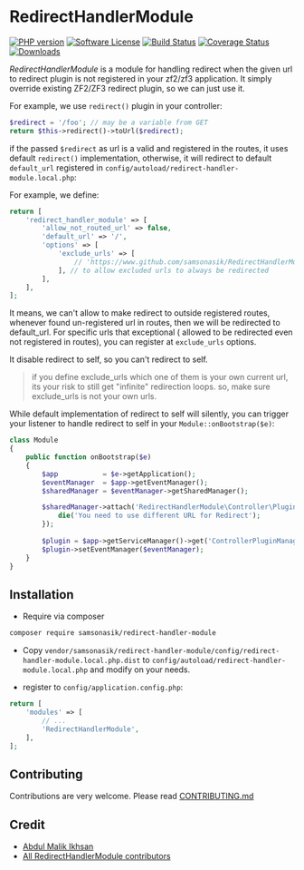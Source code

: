 RedirectHandlerModule
=====================

[![PHP version](https://badge.fury.io/ph/samsonasik%2Fredirect-handler-module.svg)](https://badge.fury.io/ph/samsonasik%2Fredirect-handler-module)
[![Software License](https://img.shields.io/badge/license-MIT-brightgreen.svg?style=flat-square)](LICENSE)
[![Build Status](https://travis-ci.org/samsonasik/RedirectHandlerModule.svg?branch=master)](https://travis-ci.org/samsonasik/RedirectHandlerModule)
[![Coverage Status](https://coveralls.io/repos/samsonasik/RedirectHandlerModule/badge.svg?branch=master)](https://coveralls.io/r/samsonasik/RedirectHandlerModule)
[![Downloads](https://img.shields.io/packagist/dt/samsonasik/redirect-handler-module.svg?style=flat-square)](https://packagist.org/packages/samsonasik/redirect-handler-module)

*RedirectHandlerModule* is a module for handling redirect when the given url to redirect plugin is not registered in your zf2/zf3 application. It simply override existing ZF2/ZF3 redirect plugin, so we can just use it.

For example, we use `redirect()` plugin in your controller:

```php
$redirect = '/foo'; // may be a variable from GET
return $this->redirect()->toUrl($redirect);
```

if the passed `$redirect` as url is a valid and registered in the routes, it uses default `redirect()` implementation, otherwise, it will redirect to default `default_url` registered in `config/autoload/redirect-handler-module.local.php`:

For example, we define:

```php
return [
    'redirect_handler_module' => [
        'allow_not_routed_url' => false,
        'default_url' => '/',
        'options' => [
            'exclude_urls' => [
                // 'https://www.github.com/samsonasik/RedirectHandlerModule',
            ], // to allow excluded urls to always be redirected
        ],
    ],
];
```

It means, we can't allow to make redirect to outside registered routes, whenever found un-registered url in routes, then we will be redirected to default_url. For specific urls that exceptional ( allowed to be redirected even not registered in routes), you can register at `exclude_urls` options. 

It disable redirect to self, so you can't redirect to self. 

> if you define exclude_urls which one of them is your own current url, its your risk to still get "infinite" redirection loops. so, make sure exclude_urls is not your own urls.

While default implementation of redirect to self will silently, you can trigger your listener to handle redirect to self in your `Module::onBootstrap($e)`:

```php
class Module
{
    public function onBootstrap($e)
    {
        $app           = $e->getApplication();
        $eventManager  = $app->getEventManager();
        $sharedManager = $eventManager->getSharedManager();

        $sharedManager->attach('RedirectHandlerModule\Controller\Plugin\Redirect', 'redirect-same-url', function() {
            die('You need to use different URL for Redirect');
        });
        
        $plugin = $app->getServiceManager()->get('ControllerPluginManager')->get('redirect');
        $plugin->setEventManager($eventManager);
    }
}
```

Installation
------------

 - Require via composer
```bash
composer require samsonasik/redirect-handler-module
```

 - Copy `vendor/samsonasik/redirect-handler-module/config/redirect-handler-module.local.php.dist` to `config/autoload/redirect-handler-module.local.php` and modify on your needs.

 - register to `config/application.config.php`:

```php
return [
    'modules' => [
        // ...
        'RedirectHandlerModule',
    ],
];
```

Contributing
------------
Contributions are very welcome. Please read [CONTRIBUTING.md](https://github.com/samsonasik/RedirectHandlerModule/blob/master/CONTRIBUTING.md)

Credit
------

- [Abdul Malik Ikhsan](https://github.com/samsonasik)
- [All RedirectHandlerModule contributors](https://github.com/samsonasik/RedirectHandlerModule/contributors)
